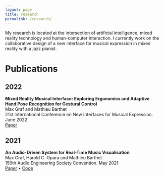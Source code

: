 ```yaml
---
layout: page
title: research
permalink: /research/
---
```

My research is located at the intersection of artificial intelligence, mixed reality technology and human-computer interaction.
I currently work on the collaborative design of a new interface for musical expression in mixed reality with a jazz 
pianist.

# Publications
## 2022
**Mixed Reality Musical Interface: Exploring Ergonomics and Adaptive Hand Pose Recognition for Gestural Control**\
Max Graf and Mathieu Barthet\
21st International Conference on New Interfaces for Musical Expression. June 2022\
<a href="https://nime.pubpub.org/pub/g1ja2o6o/draft?access=56fw4it9" target="_blank">Paper</a>
<!-- • <a href="https://github.com/maxgraf96/xrmi-framework" target="_blank">Code</a> -->

## 2021
**An Audio-Driven System for Real-Time Music Visualisation**\
Max Graf, Harold C. Opara and Mathieu Barthet\
150th Audio Engineering Society Convention. May 2021\
<a href="https://www.aes.org/e-lib/browse.cfm?elib=21091" target="_blank">Paper</a> •
<a href="https://github.com/maxgraf96/music-vis-backend" target="_blank">Code</a>